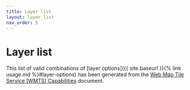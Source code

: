 ```yaml
---
title: Layer list
layout: layer_list
nav_order: 5
---
```


# Layer list

This list of valid combinations of [layer options]({{ site.baseurl }}{% link usage.md %}#layer-options) has been generated from the
[Web Map Tile Service (WMTS) Capabilities](https://wmts.geo.admin.ch/EPSG/2056/1.0.0/WMTSCapabilities.xml?lang=en)
document.
